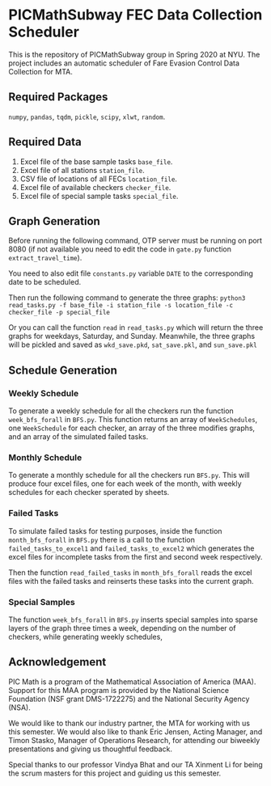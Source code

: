 # PICMathSubway FEC Data Collection Scheduler
This is the repository of PICMathSubway group in Spring 2020 at NYU. The project includes an automatic scheduler of Fare Evasion Control Data Collection for MTA.

## Required Packages
`numpy`, `pandas`, `tqdm`, `pickle`, `scipy`, `xlwt`, `random`.

## Required Data
1. Excel file of the base sample tasks `base_file`.
2. Excel file of all stations `station_file`.
3. CSV file of locations of all FECs `location_file`.
4. Excel file of available checkers `checker_file`.
5. Excel file of special sample tasks `special_file`.

## Graph Generation
Before running the following command, OTP server must be running on port 8080 (if not available you need to edit the code in `gate.py` function `extract_travel_time`).

You need to also edit file `constants.py` variable `DATE` to the corresponding date to be scheduled.

Then run the following command to generate the three graphs:
`python3 read_tasks.py -f base_file -i station_file -s location_file -c checker_file -p special_file`

Or you can call the function `read` in `read_tasks.py` which will return the three graphs for weekdays, Saturday, and Sunday. Meanwhile, the three graphs will be pickled and saved as `wkd_save.pkd`, `sat_save.pkl`, and `sun_save.pkl`

## Schedule Generation

### Weekly Schedule
To generate a weekly schedule for all the checkers run the function `week_bfs_forall` in `BFS.py`. This function returns an array of `WeekSchedules`, one `WeekSchedule` for each checker, an array of the three modifies graphs, and an array of the simulated failed tasks.

### Monthly Schedule
To generate a monthly schedule for all the checkers run `BFS.py`. This will produce four excel files, one for each week of the month, with weekly schedules for each checker sperated by sheets.

### Failed Tasks
To simulate failed tasks for testing purposes, inside the function `month_bfs_forall` in `BFS.py` there is a call to the function `failed_tasks_to_excel1` and `failed_tasks_to_excel2` which generates the excel files for incomplete tasks from the first and second week respectively.

Then the function `read_failed_tasks` in `month_bfs_forall` reads the excel files with the failed tasks and reinserts these tasks into the current graph.

### Special Samples
The function `week_bfs_forall` in `BFS.py` inserts special samples into sparse layers of the graph three times a week, depending on the number of checkers, while generating weekly schedules, 

## Acknowledgement
PIC Math is a program of the Mathematical Association of America (MAA). Support for this MAA program is provided by the National Science Foundation (NSF grant DMS-1722275) and the National Security Agency (NSA).

We would like to thank our industry partner, the MTA for working with us this semester. We would also like to thank Eric Jensen, Acting Manager, and Timon Stasko, Manager of Operations Research, for attending our biweekly presentations and giving us thoughtful feedback.

Special thanks to our professor Vindya Bhat and our TA Xinment Li for being the scrum masters for this project and guiding us this semester.
